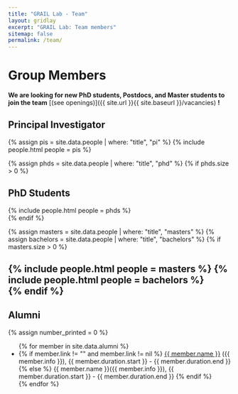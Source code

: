 ```yaml
---
title: "GRAIL Lab - Team"
layout: gridlay
excerpt: "GRAIL Lab: Team members"
sitemap: false
permalink: /team/
---
```


# Group Members

 **We are  looking for new PhD students, Postdocs, and Master students to join the team** [(see openings)]({{ site.url }}{{ site.baseurl }}/vacancies) **!**

## Principal Investigator

{% assign pis = site.data.people | where: "title", "pi"  %}
{% include people.html people = pis %}

<div class='row'></div>


{% assign phds = site.data.people | where: "title", "phd"  %}
{% if phds.size > 0 %}
  <h2> PhD Students </h2>
  {% include people.html people = phds %}
  <div class='row'></div>
{% endif %}

{% assign masters = site.data.people | where: "title", "masters"  %}
{% assign bachelors = site.data.people | where: "title", "bachelors"  %}
{% if masters.size > 0 %}
  <h2 Masters and Bachelors Students </h2>
  {% include people.html people = masters %}
  {% include people.html people = bachelors %}
  <div class='row'></div>
{% endif %}


## Alumni

{% assign number_printed = 0 %}
<ul>
{% for member in site.data.alumni %}
<li>
  {% if member.link != "" and member.link != nil %}
    <a href="{{ member.link }}">{{ member.name }}</a> ({{ member.info }}), {{ member.duration.start }} - {{ member.duration.end }}
  {% else %}
    {{ member.name }}({{ member.info }}), {{ member.duration.start }} - {{ member.duration.end }}
  {% endif %}
</li>
{% endfor %}
</ul>
